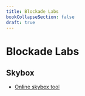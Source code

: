 ```yaml
---
title: Blockade Labs
bookCollapseSection: false
draft: true
---
```


# Blockade Labs

## Skybox

- [Online skybox tool](https://skybox.blockadelabs.com/)

